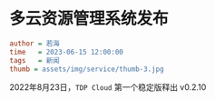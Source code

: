 # 多云资源管理系统发布

```ini
author = 若海
time   = 2023-06-15 12:00:00
tags   = 新闻
thumb = assets/img/service/thumb-3.jpg
```

2022年8月23日，`TDP Cloud` 第一个稳定版释出 v0.2.10

